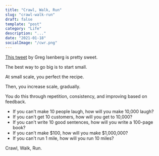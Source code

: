 ```yaml
---
title: "Crawl, Walk, Run"
slug: "crawl-walk-run"
draft: false
template: "post"
category: "Life"
description: "..."
date: "2021-01-18"
socialImage: "/cwr.png"
---
```


[This tweet](https://twitter.com/gregisenberg/status/1351190785916608519?s=20) by Greg Isenberg is pretty sweet.

The best way to go big is to start small.

At small scale, you perfect the recipe.

Then, you increase scale, gradually.

You do this through repetition, consistency, and improving based on feedback.

- If you can't make 10 people laugh, how will you make 10,000 laugh?
- If you can't get 10 customers, how will you get to 10,000?
- If you can't write 10 good sentences, how will you write a 100-page book?
- If you can't make \$100, how will you make \$1,000,000?
- If you can't run 1 mile, how will you run 10 miles?

Crawl, Walk, Run.
